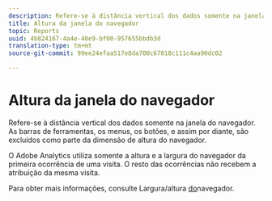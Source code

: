 ```yaml
---
description: Refere-se à distância vertical dos dados somente na janela do navegador. As barras de ferramentas, os menus, os botões, e assim por diante, são excluídos como parte da dimensão de altura do navegador.
title: Altura da janela do navegador
topic: Reports
uuid: 4b824167-4a4e-40e9-bf00-957655bbdb3d
translation-type: tm+mt
source-git-commit: 99ee24efaa517e8da700c67818c111c4aa90dc02

---
```



# Altura da janela do navegador

Refere-se à distância vertical dos dados somente na janela do navegador. As barras de ferramentas, os menus, os botões, e assim por diante, são excluídos como parte da dimensão de altura do navegador.

O Adobe Analytics utiliza somente a altura e a largura do navegador da primeira ocorrência de uma visita. O resto das ocorrências não recebem a atribuição da mesma visita.

Para obter mais informações, consulte Largura/altura [do](/help/components/c-variables/dimensionslist/browser-width.md)navegador.

